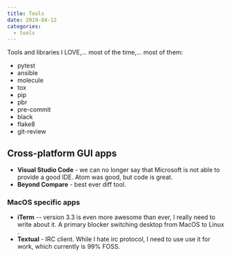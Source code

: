```yaml
---
title: Tools
date: 2019-04-12
categories:
  - tools
---
```


Tools and libraries I LOVE,... most of the time,... most of them:

* pytest
* ansible
* molecule
* tox
* pip
* pbr
* pre-commit
* black
* flake8
* git-review


## Cross-platform GUI apps

* **Visual Studio Code** - we can no longer say that Microsoft is not able to provide a good IDE. Atom was good, but code is great.
* **Beyond Compare** - best ever diff tool.

### MacOS specific apps

* **iTerm** -- version 3.3 is even more awesome than ever, I really need to write about it. A primary blocker switching desktop from MacOS to Linux .
* **Textual** - IRC client. While I hate irc protocol, I need to use use it for work, which currently is 99% FOSS.

